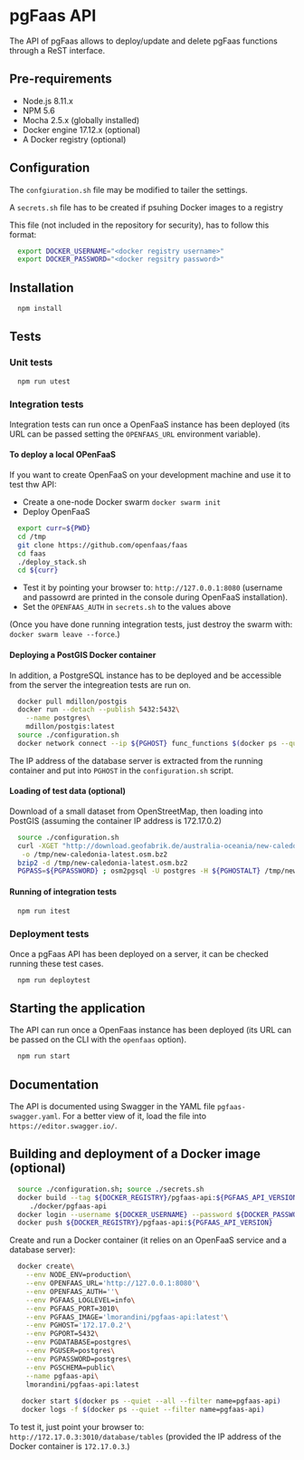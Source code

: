 # pgFaas API

The API of pgFaas allows to deploy/update and delete pgFaas functions through a ReST interface. 


## Pre-requirements

* Node.js 8.11.x
* NPM 5.6
* Mocha 2.5.x (globally installed)
* Docker engine 17.12.x (optional)
* A Docker registry (optional)


## Configuration

The `confgiuration.sh` file may be modified to tailer the settings.

A `secrets.sh` file has to be created if psuhing Docker images to a registry

This file (not included in the repository for security), has to follow this format:

```bash
  export DOCKER_USERNAME="<docker registry username>"
  export DOCKER_PASSWORD="<docker regsitry password>"
```
 

## Installation

```bash
  npm install
```


## Tests


### Unit tests

```bash
  npm run utest
```


### Integration tests

Integration tests can run once a OpenFaaS instance has been deployed (its URL can be passed setting the `OPENFAAS_URL` environment variable).


####  To deploy a local OPenFaaS

If you want to create OpenFaaS on your development machine and use it to test thw API:
* Create a one-node Docker swarm `docker swarm init`
* Deploy OpenFaaS 
```bash
  export curr=${PWD}
  cd /tmp
  git clone https://github.com/openfaas/faas
  cd faas
  ./deploy_stack.sh
  cd ${curr} 
```
* Test it by pointing your browser to: `http://127.0.0.1:8080` (username and passowrd are printed in the console during OpenFaaS installation).
* Set the `OPENFAAS_AUTH` in `secrets.sh` to the values above
 
(Once you have done running integration tests, just destroy the swarm with: `docker swarm leave --force`.)  


####  Deploying a PostGIS Docker container

In addition, a PostgreSQL instance has to be deployed and be accessible from the server the integreation tests are run on.

```bash
  docker pull mdillon/postgis
  docker run --detach --publish 5432:5432\
    --name postgres\
    mdillon/postgis:latest
  source ./configuration.sh
  docker network connect --ip ${PGHOST} func_functions $(docker ps --quiet --filter name=postgres)     
```

The IP address of the database server is extracted from the running container 
and put into `PGHOST` in the `configuration.sh` script.


#### Loading of test data (optional)
    
Download of a small dataset from OpenStreetMap, then loading into PostGIS (assuming the container IP address is 172.17.0.2)

```bash
  source ./configuration.sh
  curl -XGET "http://download.geofabrik.de/australia-oceania/new-caledonia-latest.osm.bz2"\
   -o /tmp/new-caledonia-latest.osm.bz2
  bzip2 -d /tmp/new-caledonia-latest.osm.bz2 
  PGPASS=${PGPASSWORD} ; osm2pgsql -U postgres -H ${PGHOSTALT} /tmp/new-caledonia-latest.osm   
```
   
#### Running of integration tests

```bash
  npm run itest
```



### Deployment tests

Once a pgFaas API has been deployed on a server, it can be checked running these test cases.
```bash
  npm run deploytest
```


## Starting the application

The API can run once a OpenFaas instance has been deployed (its URL can be passed on the CLI with the `openfaas` option).
```bash
  npm run start
```


## Documentation

The API is documented using Swagger in the YAML file `pgfaas-swagger.yaml`. For a better view of it, load the file into `https://editor.swagger.io/`.


## Building and deployment of a Docker image (optional)

```bash
  source ./configuration.sh; source ./secrets.sh
  docker build --tag ${DOCKER_REGISTRY}/pgfaas-api:${PGFAAS_API_VERSION}\
     ./docker/pgfaas-api
  docker login --username ${DOCKER_USERNAME} --password ${DOCKER_PASSWORD}
  docker push ${DOCKER_REGISTRY}/pgfaas-api:${PGFAAS_API_VERSION}
```

Create and run a Docker container (it relies on an OpenFaaS service and a database server):
```bash
  docker create\
    --env NODE_ENV=production\
    --env OPENFAAS_URL='http://127.0.0.1:8080'\
    --env OPENFAAS_AUTH=''\
    --env PGFAAS_LOGLEVEL=info\
    --env PGFAAS_PORT=3010\
    --env PGFAAS_IMAGE='lmorandini/pgfaas-api:latest'\
    --env PGHOST='172.17.0.2'\
    --env PGPORT=5432\
    --env PGDATABASE=postgres\
    --env PGUSER=postgres\
    --env PGPASSWORD=postgres\
    --env PGSCHEMA=public\
    --name pgfaas-api\
    lmorandini/pgfaas-api:latest
      
   docker start $(docker ps --quiet --all --filter name=pgfaas-api)
   docker logs -f $(docker ps --quiet --filter name=pgfaas-api)
```

To test it, just point your browser to: `http://172.17.0.3:3010/database/tables`
(provided the IP address of the Docker container is `172.17.0.3`.)


